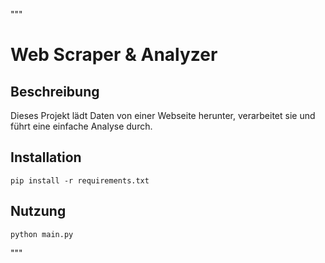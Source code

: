"""

# Web Scraper & Analyzer

## Beschreibung

Dieses Projekt lädt Daten von einer Webseite herunter, verarbeitet sie und führt eine einfache Analyse durch.

## Installation

```
pip install -r requirements.txt
```

## Nutzung

```
python main.py
```

"""
